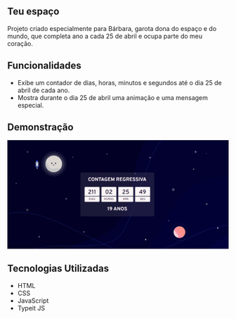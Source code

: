 ## Teu espaço

Projeto criado especialmente para Bárbara, garota dona do espaço e do mundo, que completa ano a cada 25 de abril e ocupa parte do meu coração.

## Funcionalidades

- Exibe um contador de dias, horas, minutos e segundos até o dia 25 de abril de cada ano.
- Mostra durante o dia 25 de abril uma animação e uma mensagem especial.

## Demonstração

![Demonstração](demo.gif)

## Tecnologias Utilizadas

- HTML
- CSS
- JavaScript
- Typeit JS
